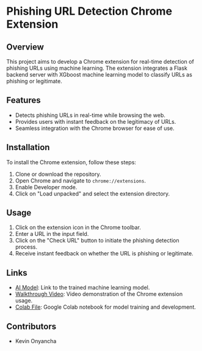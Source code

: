 # Phishing URL Detection Chrome Extension

## Overview
This project aims to develop a Chrome extension for real-time detection of phishing URLs using machine learning. The extension integrates a Flask backend server with XGboost machine learning model to classify URLs as phishing or legitimate.

## Features
- Detects phishing URLs in real-time while browsing the web.
- Provides users with instant feedback on the legitimacy of URLs.
- Seamless integration with the Chrome browser for ease of use.

## Installation
To install the Chrome extension, follow these steps:
1. Clone or download the repository.
2. Open Chrome and navigate to `chrome://extensions`.
3. Enable Developer mode.
4. Click on "Load unpacked" and select the extension directory.

## Usage
1. Click on the extension icon in the Chrome toolbar.
2. Enter a URL in the input field.
3. Click on the "Check URL" button to initiate the phishing detection process.
4. Receive instant feedback on whether the URL is phishing or legitimate.

## Links
- [AI Model](https://drive.google.com/file/d/1K3koULJDJwsO9A6pTYbryjTthYzeIqGt/view?usp=sharing): Link to the trained machine learning model.
- [Walkthrough Video](https://www.loom.com/share/e651dc82c6c847e7a0927e014f321b30): Video demonstration of the Chrome extension usage.
- [Colab File](https://colab.research.google.com/drive/1C2pFpdDL68sVoryFy6hB641RBE3GdF5a?usp=sharing): Google Colab notebook for model training and development.

## Contributors
- Kevin Onyancha
